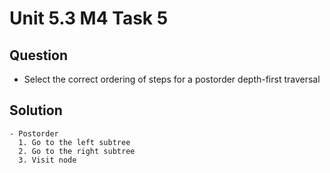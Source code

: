# Unit 5.3 M4 Task 5 

## Question
- Select the correct ordering of steps for a postorder depth-first traversal

## Solution
    - Postorder
      1. Go to the left subtree
      2. Go to the right subtree
      3. Visit node